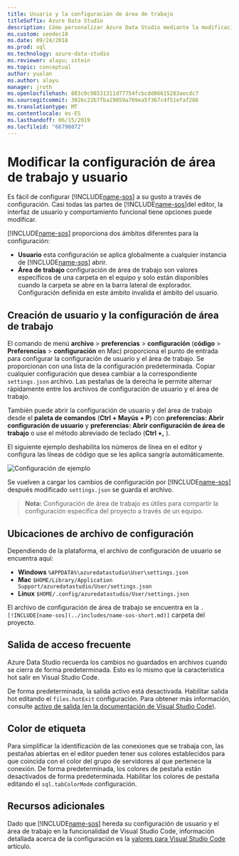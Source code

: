 ```yaml
---
title: Usuario y la configuración de área de trabajo
titleSuffix: Azure Data Studio
description: Cómo personalizar Azure Data Studio mediante la modificación de usuario y la configuración de área de trabajo.
ms.custom: seodec18
ms.date: 09/24/2018
ms.prod: sql
ms.technology: azure-data-studio
ms.reviewer: alayu; sstein
ms.topic: conceptual
author: yualan
ms.author: alayu
manager: jroth
ms.openlocfilehash: 883c0c98531311d77754fcbcdd86615283aecdc7
ms.sourcegitcommit: 3026c22b7fba19059a769ea5f367c4f51efaf286
ms.translationtype: MT
ms.contentlocale: es-ES
ms.lasthandoff: 06/15/2019
ms.locfileid: "66798072"
---
```

# <a name="modify-user-and-workspace-settings"></a>Modificar la configuración de área de trabajo y usuario

Es fácil de configurar [!INCLUDE[name-sos](../includes/name-sos-short.md)] a su gusto a través de configuración. Casi todas las partes de [!INCLUDE[name-sos](../includes/name-sos-short.md)]del editor, la interfaz de usuario y comportamiento funcional tiene opciones puede modificar.

[!INCLUDE[name-sos](../includes/name-sos-short.md)] proporciona dos ámbitos diferentes para la configuración:

* **Usuario** esta configuración se aplica globalmente a cualquier instancia de [!INCLUDE[name-sos](../includes/name-sos-short.md)] abrir.
* **Área de trabajo** configuración de área de trabajo son valores específicos de una carpeta en el equipo y solo están disponibles cuando la carpeta se abre en la barra lateral de explorador. Configuración definida en este ámbito invalida el ámbito del usuario.

## <a name="creating-user-and-workspace-settings"></a>Creación de usuario y la configuración de área de trabajo

El comando de menú **archivo** > **preferencias** > **configuración** (**código**  >  **Preferencias** > **configuración** en Mac) proporciona el punto de entrada para configurar la configuración de usuario y el área de trabajo. Se proporcionan con una lista de la configuración predeterminada. Copiar cualquier configuración que desea cambiar a la correspondiente `settings.json` archivo. Las pestañas de la derecha le permite alternar rápidamente entre los archivos de configuración de usuario y el área de trabajo.

También puede abrir la configuración de usuario y del área de trabajo desde el **paleta de comandos** (**Ctrl + Mayús + P**) con **preferencias: Abrir configuración de usuario** y **preferencias: Abrir configuración de área de trabajo** o use el método abreviado de teclado (**Ctrl +,** ).

El siguiente ejemplo deshabilita los números de línea en el editor y configura las líneas de código que se les aplica sangría automáticamente.

![Configuración de ejemplo](media/settings/sample-settings.png)

Se vuelven a cargar los cambios de configuración por [!INCLUDE[name-sos](../includes/name-sos-short.md)] después modificado `settings.json` se guarda el archivo.

>**Nota:** Configuración de área de trabajo es útiles para compartir la configuración específica del proyecto a través de un equipo.

## <a name="settings-file-locations"></a>Ubicaciones de archivo de configuración

Dependiendo de la plataforma, el archivo de configuración de usuario se encuentra aquí:

* **Windows** `%APPDATA%\azuredatastudio\User\settings.json`
* **Mac** `$HOME/Library/Application Support/azuredatastudio/User/settings.json`
* **Linux** `$HOME/.config/azuredatastudio/User/settings.json`

El archivo de configuración de área de trabajo se encuentra en la `.[!INCLUDE[name-sos](../includes/name-sos-short.md)]` carpeta del proyecto.

## <a name="hot-exit"></a>Salida de acceso frecuente

Azure Data Studio recuerda los cambios no guardados en archivos cuando se cierra de forma predeterminada. Esto es lo mismo que la característica hot salir en Visual Studio Code.

De forma predeterminada, la salida activo está desactivada. Habilitar salida hot editando el `files.hotExit` configuración. Para obtener más información, consulte [activo de salida (en la documentación de Visual Studio Code)](https://code.visualstudio.com/docs/editor/codebasics#_hot-exit).


## <a name="tab-color"></a>Color de etiqueta

Para simplificar la identificación de las conexiones que se trabaja con, las pestañas abiertas en el editor pueden tener sus colores establecidos para que coincida con el color del grupo de servidores al que pertenece la conexión. De forma predeterminada, los colores de pestaña están desactivados de forma predeterminada. Habilitar los colores de pestaña editando el `sql.tabColorMode` configuración.

## <a name="additional-resources"></a>Recursos adicionales

Dado que [!INCLUDE[name-sos](../includes/name-sos-short.md)] hereda su configuración de usuario y el área de trabajo en la funcionalidad de Visual Studio Code, información detallada acerca de la configuración es la [valores para Visual Studio Code](https://code.visualstudio.com/docs/getstarted/settings) artículo.
